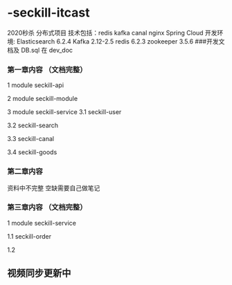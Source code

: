 # -seckill-itcast
2020秒杀  分布式项目 技术包括：redis kafka canal nginx Spring Cloud
开发环境: Elasticsearch 6.2.4 Kafka 2.12-2.5 redis 6.2.3 zookeeper 3.5.6
###开发文档及 DB.sql  在 dev_doc
### 第一章内容  （文档完整）
  1 module seckill-api
   
  2 module seckill-module
  
  3 module seckill-service
    3.1 seckill-user  
   
   3.2 seckill-search
   
   3.3 seckill-canal
   
   3.4 seckill-goods
### 第二章内容  
   资料中不完整  空缺需要自己做笔记
### 第三章内容 （文档完整） 
 1 module seckill-service 
 
  1.1 seckill-order
  
  1.2 
  
##  视频同步更新中 